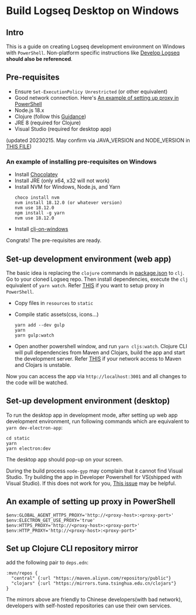 # Build Logseq Desktop on Windows

## Intro
This is a guide on creating Logseq development environment on Windows with `PowerShell`. Non-platform specific instructions like [Develop Logseq](develop-logseq.md) **should also be referenced**.

## Pre-requisites
* Ensure `Set-ExecutionPolicy Unrestricted` (or other equivalent)
* Good network connection. Here's [An example of setting up proxy in PowerShell](#an-example-of-setting-up-proxy-in-powershell)
* Node.js 18.x
* Clojure (follow this [Guidance](https://clojure.org/guides/getting_started#_installation_on_windows))
* JRE 8 (required for Clojure)
* Visual Studio (required for desktop app)

(updated 20230215. May confirm via JAVA_VERSION and NODE_VERSION in [THIS FILE](https://github.com/logseq/logseq/blob/master/.github/workflows/build.yml))

### An example of installing pre-requisites on Windows
* Install [Chocolatey](https://chocolatey.org/)
* Install JRE (only x64, x32 will not work)
* Install NVM for Windows, Node.js, and Yarn
  ```
  choco install nvm
  nvm install 18.12.0 (or whatever version)
  nvm use 18.12.0
  npm install -g yarn
  nvm use 18.12.0
  ```
* Install [clj-on-windows](https://github.com/clojure/tools.deps.alpha/wiki/clj-on-Windows)

Congrats! The pre-requisites are ready.

## Set-up development environment (web app)

The basic idea is replacing the `clojure` commands in [package.json](https://github.com/logseq/logseq/blob/master/package.json) to `clj`.  
Go to your cloned Logseq repo. Then install dependencies, execute the `clj` equivalent of `yarn watch`. Refer [THIS](#an-example-of-setting-up-proxy-in-powershell) if you want to setup proxy in `PowerShell`.

* Copy files in `resources` to `static`

* Compile static assets(css, icons...)
  ```
  yarn add --dev gulp
  yarn
  yarn gulp:watch
  ```

* Open another powershell window, and run `yarn cljs:watch`. Clojure CLI will pull dependencies from Maven and Clojars, build the app and start the development server. Refer [THIS](#set-up-clojure-cli-repository-mirror) if your network access to Maven and Clojars is unstable.

Now you can access the app via `http://localhost:3001` and all changes to the code will be watched.

## Set-up development environment (desktop)
To run the desktop app in development mode, after setting up web app development environment, run following commands which are equivalent to `yarn dev-electron-app`:

```
cd static
yarn
yarn electron:dev
```

The desktop app should pop-up on your screen.

During the build process `node-gyp` may complain that it cannot find Visual Studio. Try building the app in Developer Powershell for VS(shipped with Visual Studio). If this does not work for you, [This issue](https://github.com/nodejs/node-gyp/issues/2203) may be helpful.

## An example of setting up proxy in PowerShell
```
$env:GLOBAL_AGENT_HTTPS_PROXY='http://<proxy-host>:<proxy-port>'
$env:ELECTRON_GET_USE_PROXY='true'
$env:HTTPS_PROXY='http://<proxy-host>:<proxy-port>'
$env:HTTP_PROXY='http://<proxy-host>:<proxy-port>'
```

## Set up Clojure CLI repository mirror

add the following pair to `deps.edn`:

```
:mvn/repos {
  "central" {:url "https://maven.aliyun.com/repository/public"}
  "clojars" {:url "https://mirrors.tuna.tsinghua.edu.cn/clojars"}
}
```

The mirrors above are friendly to Chinese developers(with bad network), developers with self-hosted repositories can use their own services.
